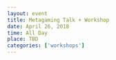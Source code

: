 ```yaml
---
layout: event
title: Metagaming Talk + Workshop
date: April 26, 2018
time: All Day
place: TBD
categories: ['workshops']
---
```

